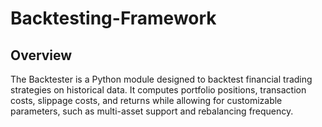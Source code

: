 # Backtesting-Framework

## Overview

The Backtester is a Python module designed to backtest financial trading strategies on historical data. It computes portfolio positions, transaction costs, slippage costs, and returns while allowing for customizable parameters, such as multi-asset support and rebalancing frequency.
